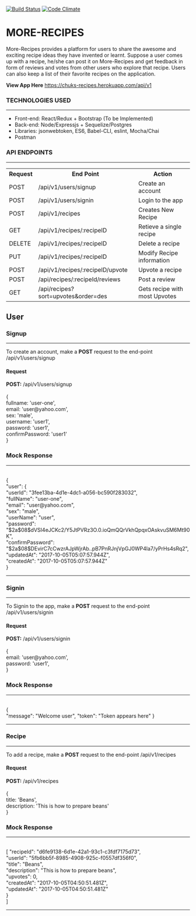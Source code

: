 [![Build Status](https://travis-ci.org/daddychukz/More-Recipes.svg?branch=feature_API_Badges_Dummy_Data)](https://travis-ci.org/daddychukz/More-Recipes)
[![Code Climate](https://codeclimate.com/github/daddychukz/More-Recipes.png)](https://codeclimate.com/github/daddychukz/More-Recipes)

# MORE-RECIPES
More-Recipes provides a platform for users to share the awesome and exciting  recipe ideas they 
have invented or learnt.  Suppose a user comes up with a recipe,  he/she can post it on 
More-Recipes and  get feedback in form of reviews and votes from other users who explore that 
recipe. Users can also keep a list of their favorite recipes on the application. 

<b>View App Here</b> https://chuks-recipes.herokuapp.com/api/v1

<h3>TECHNOLOGIES USED</h3>
<hr>
<ul>
  <li>Front-end: React/Redux + Bootstrap (To be Implemented)</li>
  <li>Back-end: Node/Expressjs + Sequelize/Postgres</li>
  <li>Libraries: jsonwebtoken, ES6, Babel-CLI, eslint, Mocha/Chai</li>
  <li>Postman</li>
</ul>

<h3>API ENDPOINTS</h3>
<hr>
<table>
  <tr>
      <th>Request</th>
      <th>End Point</th>
      <th>Action</th>
  </tr>
  <tr>
      <td>POST</td>
      <td>/api/v1/users/signup</td>
      <td>Create an account</td>
  </tr>
  <tr>
      <td>POST</td>
      <td>/api/v1/users/signin</td>
      <td>Login to the app</td>
  </tr>
  <tr>
      <td>POST</td>
      <td>/api/v1/recipes</td>
      <td>Creates New Recipe</td>
  </tr>
  <tr>
      <td>GET</td>
      <td>/api/v1/recipes/:recipeID</td>
      <td>Retieve a single recipe</td>
  </tr>
  
  <tr>
      <td>DELETE</td>
      <td>/api/v1/recipes/:recipeID</td>
      <td>Delete a recipe</td>
  </tr>
  
  <tr>
      <td>PUT</td>
      <td>/api/v1/recipes/:recipeID<bookId></td>
      <td>Modify Recipe information</td>
  </tr>
  
  <tr>
      <td>POST</td>
      <td>/api/v1/recipes/:recipeID/upvote</td>
      <td>Upvote a recipe</td>
  </tr>
  <tr>
      <td>POST</td>
      <td>/api/recipes/:recipeId/reviews </td>
      <td>Post a review</td>
  </tr>
  <tr>
      <td>GET</td>
      <td>/api/recipes?sort=upvotes&order=des </td>
      <td>Gets recipe with most Upvotes</td>
  </tr>
</table>

<h2>User</h2
<hr>

<h3>Signup</h3>
<hr>
To create an account, make a <b>POST</b> request to the end-point /api/v1/users/signup

<h4>Request</h4>
<b>POST:</b> /api/v1/users/signup <br>
<br>
{<br>
    fullname: 'user-one',<br>
    email: 'user@yahoo.com',<br>
    sex: 'male',<br>
    username: 'user1',<br>
    password: 'user1',<br>
    confirmPassword: 'user1'<br>
}<br>

<h3>Mock Response</h3>
<hr><br>
{<br>
    "user": {<br>
        "userId": "3fee13ba-4d1e-4dc1-a056-bc590f283032",<br>
        "fullName": "user-one",<br>
        "email": "user@yahoo.com",<br>
        "sex": "male",<br>
        "userName": "user",<br>
        "password": "$2a$08$dVSI4eJCKc2/Y5JtPVRz3O.0.ioQmQQrVkhQpqxOAskvuSM6Mt90K",<br>
        "confirmPassword": "$2a$08$DEvirC7cCwzrAJpWjrAb..pB7PnRJnjVpGJ0WP4la7/yPrHs4sRq2",<br>
        "updatedAt": "2017-10-05T05:07:57.944Z",<br>
        "createdAt": "2017-10-05T05:07:57.944Z"<br>
}
<hr>

<h3>Signin</h3>
<hr>
To Signin to the app, make a <b>POST</b> request to the end-point /api/v1/users/signin

<h4>Request</h4>
<b>POST:</b> /api/v1/users/signin <br>
<br>
{<br>
    email: 'user@yahoo.com',<br>
    password: 'user1',<br>
}<br>

<h3>Mock Response</h3>
<hr><br>
{<br>
    "message": "Welcome user",
    "token": "Token appears here"
}
<hr>

<h3>Recipe</h3>
<hr>
To add a recipe, make a <b>POST</b> request to the end-point /api/v1/recipes

<h4>Request</h4>
<b>POST:</b> /api/v1/recipes <br>
<br>
{<br>
    title: 'Beans',<br>
    description: 'This is how to prepare beans'<br>
}<br>

<h3>Mock Response</h3>
<hr><br>
[<br{<br>
        "recipeId": "d6fe9138-6d1e-42a1-93c1-c3fdf7175d73",<br>
        "userId": "5fb6bb5f-8985-4908-925c-f0557df356f0",<br>
        "title": "Beans",<br>
        "description": "This is how to prepare beans",<br>
        "upvotes": 0,<br>
        "createdAt": "2017-10-05T04:50:51.481Z",<br>
        "updatedAt": "2017-10-05T04:50:51.481Z"<br>
    }<br>
]
<hr>

